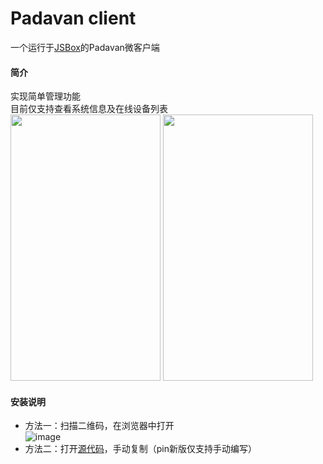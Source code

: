 # Padavan client
一个运行于[JSBox](https://itunes.apple.com/app/id1312014438)的Padavan微客户端

#### 简介
实现简单管理功能  
目前仅支持查看系统信息及在线设备列表  
<img width="240" height="426" src="https://raw.githubusercontent.com/c7i/padavan-client-jsbox/master/screenshots/index.jpg"></img>
<img width="240" height="426" src="https://raw.githubusercontent.com/c7i/padavan-client-jsbox/master/screenshots/config.jpg"></img>

#### 安装说明
- 方法一：扫描二维码，在浏览器中打开  
![image](https://raw.githubusercontent.com/c7i/padavan-client-jsbox/master/screenshots/install.png)
- 方法二：打开[源代码](https://raw.githubusercontent.com/c7i/padavan-client-jsbox/master/Padavan.js)，手动复制（pin新版仅支持手动编写）

